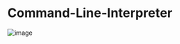 # Command-Line-Interpreter







![image](https://github.com/user-attachments/assets/32c5df38-c8ad-4f53-9cac-fbab6e90217d)

